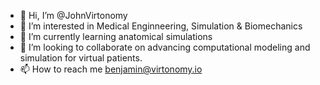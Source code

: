 - 👋 Hi, I’m @JohnVirtonomy
- 👀 I’m interested in Medical Enginneering, Simulation & Biomechanics
- 🌱 I’m currently learning anatomical simulations
- 💞️ I’m looking to collaborate on advancing computational modeling and simulation for virtual patients.
- 📫 How to reach me benjamin@virtonomy.io

<!---
JohnVirtonomy/JohnVirtonomy is a ✨ special ✨ repository because its `README.md` (this file) appears on your GitHub profile.
You can click the Preview link to take a look at your changes.
--->
